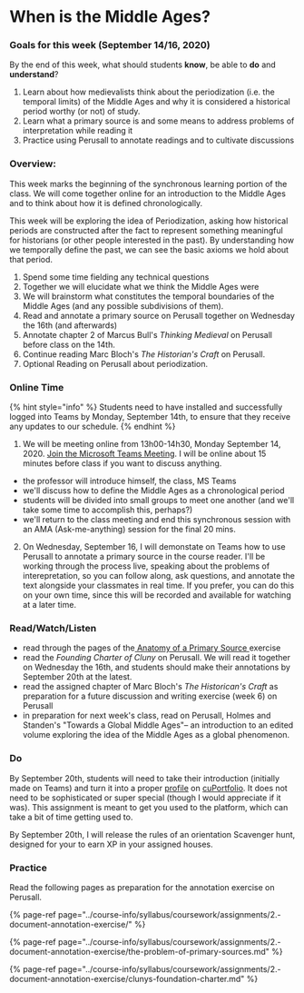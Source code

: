 # When is the Middle Ages?

### Goals for this week \(September 14/16, 2020\)

By the end of this week, what should students **know**, be able to **do** and **understand**?

1. Learn about how medievalists think about the periodization \(i.e. the temporal limits\) of the Middle Ages and why it is considered a historical period worthy \(or not\) of study.
2. Learn what a primary source is and some means to address problems of interpretation while reading it
3. Practice using Perusall to annotate readings and to cultivate discussions

### Overview:

This week marks the beginning of the synchronous learning portion of the class. We will come together online for an introduction to the Middle Ages and to think about how it is defined chronologically. 

This week will be exploring the idea of Periodization, asking how historical periods are constructed after the fact to represent something meaningful for historians \(or other people interested in the past\). By understanding how we temporally define the past, we can see the basic axioms we hold about that period. 

1. Spend some time fielding any technical questions
2. Together we will elucidate what we think the Middle Ages were
3. We will brainstorm what constitutes the temporal boundaries of the Middle Ages \(and any possible subdivisions of them\). 
4. Read and annotate a primary source on Perusall together on Wednesday the 16th \(and afterwards\)
5. Annotate chapter 2 of Marcus Bull's _Thinking Medieval_ on Perusall before class on the 14th.
6. Continue reading Marc Bloch's _The Historian's Craft_ on Perusall. 
7. Optional Reading on Perusall about periodization. 

### **Online Time**

{% hint style="info" %}
Students need to have installed and successfully logged into Teams by Monday, September 14th, to ensure that they receive any updates to our schedule. 
{% endhint %}

1. We will be meeting online from 13h00-14h30, Monday September 14, 2020.  [Join the Microsoft Teams Meeting](https://teams.microsoft.com/l/meetup-join/19%3a3aa1fa742db944319f92713dd21474ef%40thread.tacv2/1591640213241?context=%7b%22Tid%22%3a%226ad91895-de06-485e-bc51-fce126cc8530%22%2c%22Oid%22%3a%22b8e11e76-90c8-4bf2-a5e3-cca184e3c823%22%7d). I will be online about 15 minutes before class if you want to discuss anything.  

* the professor will introduce himself, the class, MS Teams 
* we'll discuss how to define the Middle Ages as a chronological period
* students will be divided into small groups to meet one another \(and we'll take some time to accomplish this, perhaps?\)
* we'll return to the class meeting and end this synchronous session with an AMA \(Ask-me-anything\) session for the final 20 mins.

2. On Wednesday, September 16,  I will demonstate on Teams how to use Perusall to annotate a primary source in the course reader. I'll be working through the process live, speaking about the problems of interepretation, so you can follow along, ask questions, and annotate the text alongside your classmates in real time. If you prefer, you can do this on your own time, since this will be recorded and available for watching at a later time. 

### Read/Watch/Listen

* read through the pages of the[ Anatomy of a Primary Source ](../course-info/syllabus/coursework/assignments/2.-document-annotation-exercise/)exercise
* read the _Founding Charter of Cluny_ on Perusall. We will read it together on Wednesday the 16th, and students should make their annotations by September 20th at the latest. 
* read the assigned chapter of Marc Bloch's _The Historican's Craft_ as preparation for a future discussion and writing exercise \(week 6\) on Perusall
* in preparation for next week's class, read on Perusall, Holmes and Standen's "Towards a Global Middle Ages"– an introduction to an edited volume exploring the idea of the Middle Ages as a global phenomenon.

### Do

By September 20th, students will need to take their introduction \(initially made on Teams\) and turn it into a proper [profile](../course-info/syllabus/coursework/reflections/profile.md) on [cuPortfolio](../course-info/digital-tools/cuportfolio.md). It does not need to be sophisticated or super special \(though I would appreciate if it was\). This assignment is meant to get you used to the platform, which can take a bit of time getting used to. 

By September 20th, I will release the rules of an orientation Scavenger hunt, designed for your to earn XP in your assigned houses. 

### Practice

Read the following pages as preparation for the annotation exercise on Perusall.

{% page-ref page="../course-info/syllabus/coursework/assignments/2.-document-annotation-exercise/" %}

{% page-ref page="../course-info/syllabus/coursework/assignments/2.-document-annotation-exercise/the-problem-of-primary-sources.md" %}

{% page-ref page="../course-info/syllabus/coursework/assignments/2.-document-annotation-exercise/clunys-foundation-charter.md" %}



